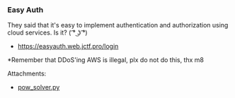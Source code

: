 ### Easy Auth
They said that it's easy to implement authentication and authorization using cloud services. Is it? ( ͡° ͜ʖ ͡°)

* https://easyauth.web.jctf.pro/login

*Remember that DDoS'ing AWS is illegal, plx do not do this, thx m8


Attachments:
* [pow_solver.py](./public/pow_solver.py)